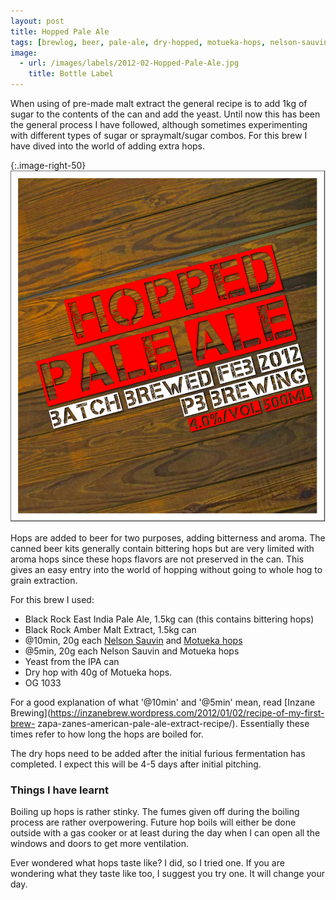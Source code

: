 ```yaml
---
layout: post
title: Hopped Pale Ale
tags: [brewlog, beer, pale-ale, dry-hopped, motueka-hops, nelson-sauvin-hops]
image: 
  - url: /images/labels/2012-02-Hopped-Pale-Ale.jpg
    title: Bottle Label
---
```


When using of pre-made malt extract the general recipe is to add 1kg of sugar
to the contents of the can and add the yeast.  Until now this has been the
general process I have followed, although sometimes experimenting with
different types of sugar or spraymalt/sugar combos.  For this brew I have
dived into the world of adding extra hops.

{:.image-right-50}
![Label](/images/labels/2012-02-Hopped-Pale-Ale.jpg)

Hops are added to beer for two purposes, adding bitterness and aroma.  The
canned beer kits generally contain bittering hops but are very limited with
aroma hops since these hops flavors are not preserved in the can.  This gives
an easy entry into the world of hopping without going to whole hog to grain
extraction.

For this brew I used:

- Black Rock East India Pale Ale, 1.5kg can (this contains bittering hops)
- Black Rock Amber Malt Extract, 1.5kg can
- @10min, 20g each [Nelson Sauvin](http://www.nzhops.co.nz/variety/nelson-sauvin) and [Motueka hops](http://www.nzhops.co.nz/variety/motueka)
- @5min, 20g each Nelson Sauvin and Motueka hops
- Yeast from the IPA can
- Dry hop with 40g of Motueka hops.
- OG 1033

For a good explanation of what '@10min' and '@5min' mean, read [Inzane
Brewing](https://inzanebrew.wordpress.com/2012/01/02/recipe-of-my-first-brew-
zapa-zanes-american-pale-ale-extract-recipe/).  Essentially these times refer
to how long the hops are boiled for.

The dry hops need to be added after the initial furious fermentation has
completed.  I expect this will be 4-5 days after initial pitching.

### Things I have learnt

Boiling up hops is rather stinky.  The fumes given off during the boiling
process are rather overpowering.  Future hop boils will either be done outside
with a gas cooker or at least during the day when I can open all the windows
and doors to get more ventilation.

Ever wondered what hops taste like?  I did, so I tried one.  If you are
wondering what they taste like too, I suggest you try one.  It will change
your day.
